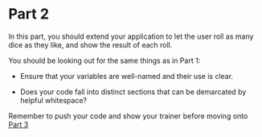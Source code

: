 # Part 2

In this part, you should extend your application to let the user roll as many dice as they like, and show the result of each roll.

You should be looking out for the same things as in Part 1:

 - Ensure that your variables are well-named and their use is clear.

 - Does your code fall into distinct sections that can be demarcated by helpful whitespace?

Remember to push your code and show your trainer before moving onto [Part 3](part3.md)